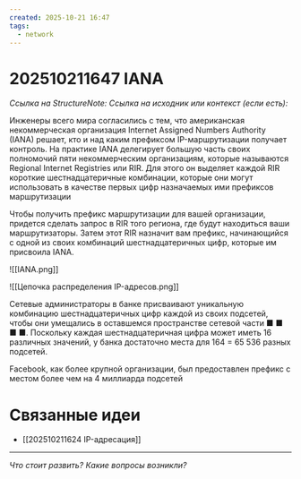 ```yaml
---
created: 2025-10-21 16:47
tags:
  - network
---
```

# 202510211647 IANA

*Ссылка на StructureNote:*
*Ссылка на исходник или контекст (если есть):*

Инженеры всего мира согласились с тем, что американская некоммерческая организация Internet Assigned Numbers Authority (IANA) решает, кто и над каким префиксом IP-маршрутизации получает контроль. На практике IANA делегирует большую часть своих полномочий пяти некоммерческим организациям, которые называются Regional Internet Registries или RIR. Для этого он выделяет каждой RIR короткие шестнадцатеричные комбинации, которые они могут использовать в качестве первых цифр назначаемых ими префиксов маршрутизации

Чтобы получить префикс маршрутизации для вашей организации, придется сделать запрос в RIR того региона, где будут находиться ваши маршрутизаторы. Затем этот RIR назначит вам префикс, начинающийся с одной из своих комбинаций шестнадцатеричных цифр, которые им присвоила IANA.

![[IANA.png]]

![[Цепочка распределения IP-адресов.png]]

Сетевые администраторы в банке присваивают уникальную комбинацию шестнадцатеричных цифр каждой из своих подсетей, чтобы они умещались в оставшемся пространстве сетевой части ■ ■ ■ ■. Поскольку каждая шестнадцатеричная цифра может иметь 16 различных значений, у банка достаточно места для 164 = 65 536 разных подсетей.

Facebook, как более крупной организации, был предоставлен префикс с местом более чем на 4 миллиарда подсетей

# Связанные идеи

- [[202510211624 IP-адресация]]

---

*Что стоит развить? Какие вопросы возникли?*
